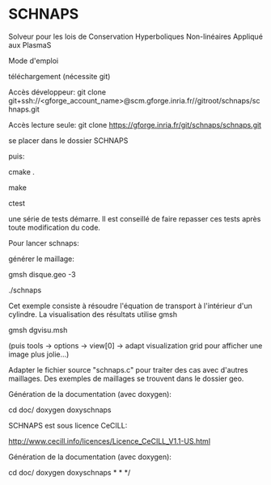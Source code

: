 SCHNAPS
=======

Solveur pour les lois de Conservation Hyperboliques Non-linéaires
Appliqué aux PlasmaS

Mode d'emploi

téléchargement (nécessite git)

Accès développeur:
git clone git+ssh://<gforge_account_name>\@scm.gforge.inria.fr//gitroot/schnaps/schnaps.git

Accès lecture seule:
git clone https://gforge.inria.fr/git/schnaps/schnaps.git

se placer dans le dossier SCHNAPS

puis:

cmake .

make

ctest

une série de tests démarre. Il est conseillé de faire repasser ces
tests après toute modification du code.

Pour lancer schnaps:

générer le maillage:

gmsh disque.geo -3

./schnaps

Cet exemple consiste à résoudre l'équation de transport à
l'intérieur d'un cylindre. La visualisation  des résultats
utilise gmsh

gmsh dgvisu.msh

(puis tools -> options -> view[0] -> adapt visualization grid pour
afficher une image plus jolie...)

Adapter le fichier source "schnaps.c" pour traiter des cas avec
d'autres maillages. Des exemples de maillages se trouvent dans le
dossier geo.

Génération de la documentation (avec doxygen):

cd doc/
doxygen doxyschnaps

SCHNAPS est sous licence CeCILL:

http://www.cecill.info/licences/Licence_CeCILL_V1.1-US.html

Génération de la documentation (avec doxygen):

cd doc/
doxygen doxyschnaps
 *
 *
 */
